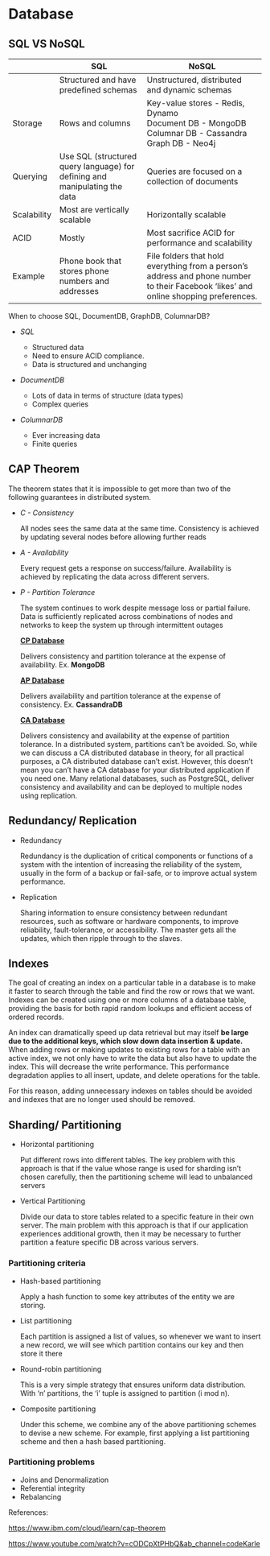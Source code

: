 # Database # 
## SQL VS NoSQL

|             |         SQL    |       NoSQL |
| ----------- | ----------- | ----------- |
|       | Structured and have predefined schemas       | Unstructured, distributed and dynamic schemas       |
| Storage   | Rows and columns        | Key-value stores - Redis, Dynamo <br /> Document DB - MongoDB <br /> Columnar DB - Cassandra <br /> Graph DB - Neo4j        |
| Querying    | Use SQL (structured query language) for defining and manipulating the data | Queries are focused on a collection of documents        |
| Scalability    | Most are vertically scalable        | Horizontally scalable        |
| ACID    | Mostly       |   Most sacrifice ACID for performance and scalability  |
| Example   | Phone book that stores phone numbers and addresses        | File folders  that hold everything from a person’s address and phone number to their Facebook ‘likes’ and online shopping preferences.       |


When to choose SQL, DocumentDB, GraphDB, ColumnarDB?

- _SQL_
	- Structured data 
	- Need to ensure ACID compliance.
	- Data is structured and unchanging

- _DocumentDB_
	- Lots of data in terms of structure (data types)
	- Complex queries
- _ColumnarDB_
	- Ever increasing data 
	- Finite queries

## CAP Theorem
The theorem states that it is impossible to get more than two of the following guarantees in distributed system.

- _C - Consistency_ 

	All nodes sees the same data at the same time. Consistency is
achieved by updating several nodes before allowing further reads

- _A - Availability_

	Every request gets a response on success/failure. Availability is
achieved by replicating the data across different servers.

- _P - Partition Tolerance_ 

	The system continues to work despite message loss or
partial failure. Data is sufficiently replicated across combinations of nodes and networks to keep the system up through intermittent outages

	<ins><b>CP Database</b></ins>

	Delivers consistency and partition tolerance at the expense of availability. Ex. <b>MongoDB</b>

	<ins><b>AP Database</b></ins>
	
	Delivers availability and partition tolerance at the expense of consistency. Ex. <b>CassandraDB</b>

	<ins><b>CA Database</b></ins>
	
	Delivers consistency and availability at the expense of partition tolerance. In a distributed system, partitions can’t be avoided. So, while we can discuss a CA distributed database in theory, for all practical purposes, a CA distributed database can’t exist. However, this doesn’t mean you can’t have a CA database for your distributed application if you need one. Many relational databases, such as PostgreSQL, deliver consistency and availability and can be deployed to multiple nodes using replication. 


## Redundancy/ Replication

- Redundancy

	Redundancy is the duplication of critical components or functions of a system with the intention of increasing the reliability of the system, usually in the form of a backup or fail-safe, or to improve actual system performance.

- Replication

	Sharing information to ensure consistency between redundant resources, such as software or hardware components, to improve reliability, fault-tolerance, or accessibility. The master gets all the updates, which then ripple through to the slaves.

## Indexes 
The goal of creating an index on a particular table in a database is to make it faster to search through the table and find the row or rows that we want.
Indexes can be created using one or more columns of a database table,
providing the basis for both rapid random lookups and efficient access of
ordered records.

An index can dramatically speed up data retrieval but may itself <b> be large due to the additional keys, which slow down data insertion & update.</b> When adding rows or making updates to existing rows for a table with an
active index, we not only have to write the data but also have to update the
index. This will decrease the write performance. This performance
degradation applies to all insert, update, and delete operations for the table.

For this reason, adding unnecessary indexes on tables should be avoided and
indexes that are no longer used should be removed.


## Sharding/ Partitioning

- Horizontal partitioning

	Put different rows into different tables. The key problem with this approach is that if the value whose range is used for sharding isn’t chosen carefully, then the partitioning scheme will lead to unbalanced servers

- Vertical Partitioning

	Divide our data to store tables related to a specific feature in their own server. The main problem with this approach is that if our application
experiences additional growth, then it may be necessary to further partition a feature specific DB across various servers. 

### Partitioning criteria

- Hash-based partitioning

	Apply a hash function to some key attributes of the entity we are storing.

- List partitioning

	Each partition is assigned a list of values, so whenever we want to insert a new record, we will see which partition contains our key and then store it there

- Round-robin partitioning

	This is a very simple strategy that ensures uniform data distribution. With ‘n’ partitions, the ‘i’ tuple is assigned to partition (i mod n).

- Composite partitioning

	Under this scheme, we combine any of the above partitioning schemes to devise a new scheme. For example, first applying a list partitioning scheme and then a hash based partitioning.


### Partitioning problems

- Joins and Denormalization
- Referential integrity
- Rebalancing


References: 

https://www.ibm.com/cloud/learn/cap-theorem

https://www.youtube.com/watch?v=cODCpXtPHbQ&ab_channel=codeKarle


